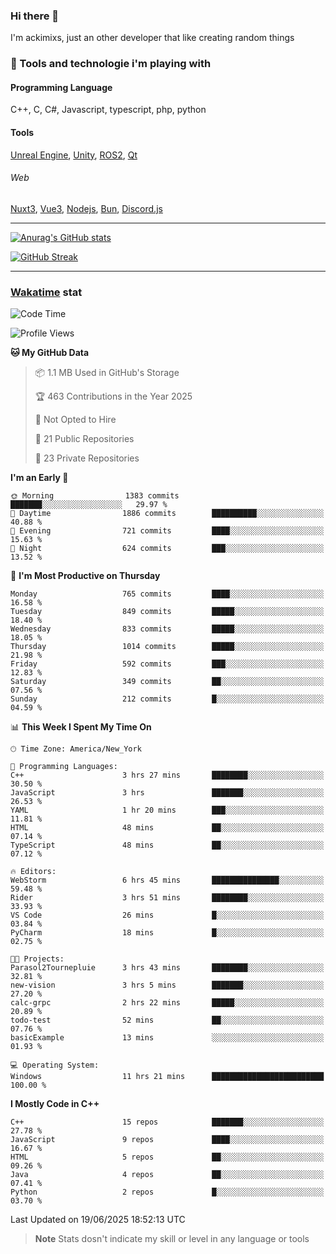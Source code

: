 ### Hi there 👋

I'm ackimixs, just an other developer that like creating random things

### 🧰 Tools and technologie i'm playing with

#### Programming Language
C++, C, C#, Javascript, typescript, php, python

#### Tools
[Unreal Engine](https://www.unrealengine.com), [Unity](https://unity.com/), [ROS2](https://ros.org/), [Qt](https://www.qt.io/)

###### Web
[Nuxt3](https://nuxt.com/), [Vue3](https://vuejs.org/), [Nodejs](https://nodejs.org), [Bun](https://bun.sh/), [Discord.js](https://discord.js.org/)

---

[![Anurag's GitHub stats](https://github-readme-stats.vercel.app/api?username=ackimixs&show_icons=true&theme=github_dark&count_private=true)](https://github.com/anuraghazra/github-readme-stats)

[![GitHub Streak](https://github-readme-streak-stats.herokuapp.com?user=Ackimixs&theme=github-dark-blue&date_format=j%20M%5B%20Y%5D&mode=weekly)](https://git.io/streak-stats)

---
 
 ### [Wakatime](https://wakatime.com/) stat

<!--START_SECTION:waka-->
![Code Time](http://img.shields.io/badge/Code%20Time-1%2C707%20hrs%2023%20mins-blue)

![Profile Views](http://img.shields.io/badge/Profile%20Views-0-blue)

**🐱 My GitHub Data** 

> 📦 1.1 MB Used in GitHub's Storage 
 > 
> 🏆 463 Contributions in the Year 2025
 > 
> 🚫 Not Opted to Hire
 > 
> 📜 21 Public Repositories 
 > 
> 🔑 23 Private Repositories 
 > 
**I'm an Early 🐤** 

```text
🌞 Morning                1383 commits        ███████░░░░░░░░░░░░░░░░░░   29.97 % 
🌆 Daytime                1886 commits        ██████████░░░░░░░░░░░░░░░   40.88 % 
🌃 Evening                721 commits         ████░░░░░░░░░░░░░░░░░░░░░   15.63 % 
🌙 Night                  624 commits         ███░░░░░░░░░░░░░░░░░░░░░░   13.52 % 
```
📅 **I'm Most Productive on Thursday** 

```text
Monday                   765 commits         ████░░░░░░░░░░░░░░░░░░░░░   16.58 % 
Tuesday                  849 commits         █████░░░░░░░░░░░░░░░░░░░░   18.40 % 
Wednesday                833 commits         █████░░░░░░░░░░░░░░░░░░░░   18.05 % 
Thursday                 1014 commits        █████░░░░░░░░░░░░░░░░░░░░   21.98 % 
Friday                   592 commits         ███░░░░░░░░░░░░░░░░░░░░░░   12.83 % 
Saturday                 349 commits         ██░░░░░░░░░░░░░░░░░░░░░░░   07.56 % 
Sunday                   212 commits         █░░░░░░░░░░░░░░░░░░░░░░░░   04.59 % 
```


📊 **This Week I Spent My Time On** 

```text
🕑︎ Time Zone: America/New_York

💬 Programming Languages: 
C++                      3 hrs 27 mins       ████████░░░░░░░░░░░░░░░░░   30.50 % 
JavaScript               3 hrs               ███████░░░░░░░░░░░░░░░░░░   26.53 % 
YAML                     1 hr 20 mins        ███░░░░░░░░░░░░░░░░░░░░░░   11.81 % 
HTML                     48 mins             ██░░░░░░░░░░░░░░░░░░░░░░░   07.14 % 
TypeScript               48 mins             ██░░░░░░░░░░░░░░░░░░░░░░░   07.12 % 

🔥 Editors: 
WebStorm                 6 hrs 45 mins       ███████████████░░░░░░░░░░   59.48 % 
Rider                    3 hrs 51 mins       ████████░░░░░░░░░░░░░░░░░   33.93 % 
VS Code                  26 mins             █░░░░░░░░░░░░░░░░░░░░░░░░   03.84 % 
PyCharm                  18 mins             █░░░░░░░░░░░░░░░░░░░░░░░░   02.75 % 

🐱‍💻 Projects: 
Parasol2Tournepluie      3 hrs 43 mins       ████████░░░░░░░░░░░░░░░░░   32.81 % 
new-vision               3 hrs 5 mins        ███████░░░░░░░░░░░░░░░░░░   27.20 % 
calc-grpc                2 hrs 22 mins       █████░░░░░░░░░░░░░░░░░░░░   20.89 % 
todo-test                52 mins             ██░░░░░░░░░░░░░░░░░░░░░░░   07.76 % 
basicExample             13 mins             ░░░░░░░░░░░░░░░░░░░░░░░░░   01.93 % 

💻 Operating System: 
Windows                  11 hrs 21 mins      █████████████████████████   100.00 % 
```

**I Mostly Code in C++** 

```text
C++                      15 repos            ███████░░░░░░░░░░░░░░░░░░   27.78 % 
JavaScript               9 repos             ████░░░░░░░░░░░░░░░░░░░░░   16.67 % 
HTML                     5 repos             ██░░░░░░░░░░░░░░░░░░░░░░░   09.26 % 
Java                     4 repos             ██░░░░░░░░░░░░░░░░░░░░░░░   07.41 % 
Python                   2 repos             █░░░░░░░░░░░░░░░░░░░░░░░░   03.70 % 
```




 Last Updated on 19/06/2025 18:52:13 UTC
<!--END_SECTION:waka-->

> **Note**
> Stats dosn't indicate my skill or level in any language or tools
